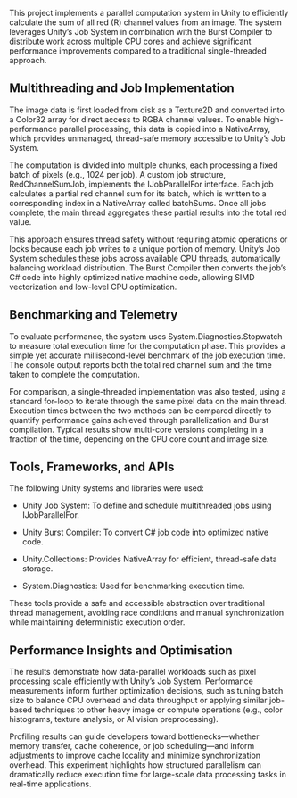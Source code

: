 This project implements a parallel computation system in Unity to efficiently calculate the sum of all red (R) channel values from an image. The system leverages Unity’s Job System in combination with the Burst Compiler to distribute work across multiple CPU cores and achieve significant performance improvements compared to a traditional single-threaded approach.

## Multithreading and Job Implementation

The image data is first loaded from disk as a Texture2D and converted into a Color32 array for direct access to RGBA channel values. To enable high-performance parallel processing, this data is copied into a NativeArray<Color32>, which provides unmanaged, thread-safe memory accessible to Unity’s Job System.

The computation is divided into multiple chunks, each processing a fixed batch of pixels (e.g., 1024 per job). A custom job structure, RedChannelSumJob, implements the IJobParallelFor interface. Each job calculates a partial red channel sum for its batch, which is written to a corresponding index in a NativeArray<long> called batchSums. Once all jobs complete, the main thread aggregates these partial results into the total red value.

This approach ensures thread safety without requiring atomic operations or locks because each job writes to a unique portion of memory. Unity’s Job System schedules these jobs across available CPU threads, automatically balancing workload distribution. The Burst Compiler then converts the job’s C# code into highly optimized native machine code, allowing SIMD vectorization and low-level CPU optimization.

## Benchmarking and Telemetry

To evaluate performance, the system uses System.Diagnostics.Stopwatch to measure total execution time for the computation phase. This provides a simple yet accurate millisecond-level benchmark of the job execution time. The console output reports both the total red channel sum and the time taken to complete the computation.

For comparison, a single-threaded implementation was also tested, using a standard for-loop to iterate through the same pixel data on the main thread. Execution times between the two methods can be compared directly to quantify performance gains achieved through parallelization and Burst compilation. Typical results show multi-core versions completing in a fraction of the time, depending on the CPU core count and image size.

## Tools, Frameworks, and APIs

The following Unity systems and libraries were used:

- Unity Job System: To define and schedule multithreaded jobs using IJobParallelFor.

- Unity Burst Compiler: To convert C# job code into optimized native code.

- Unity.Collections: Provides NativeArray<T> for efficient, thread-safe data storage.

- System.Diagnostics: Used for benchmarking execution time.

These tools provide a safe and accessible abstraction over traditional thread management, avoiding race conditions and manual synchronization while maintaining deterministic execution order.

## Performance Insights and Optimisation

The results demonstrate how data-parallel workloads such as pixel processing scale efficiently with Unity’s Job System. Performance measurements inform further optimization decisions, such as tuning batch size to balance CPU overhead and data throughput or applying similar job-based techniques to other heavy image or compute operations (e.g., color histograms, texture analysis, or AI vision preprocessing).

Profiling results can guide developers toward bottlenecks—whether memory transfer, cache coherence, or job scheduling—and inform adjustments to improve cache locality and minimize synchronization overhead. This experiment highlights how structured parallelism can dramatically reduce execution time for large-scale data processing tasks in real-time applications.